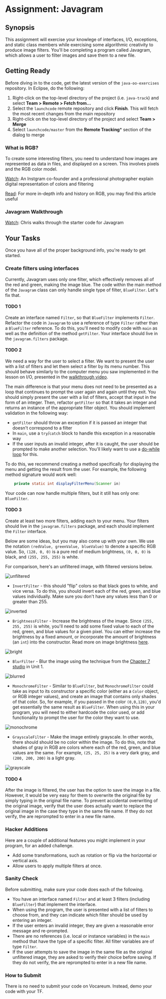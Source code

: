 # Assignment: Javagram

## Synopsis

This assignment will exercise your knowlege of interfaces, I/O, exceptions, and static class members while exercising some algorithmic creativity to produce image filters. You'll be completing a program called Javagram, which allows a user to filter images and save them to a new file.

## Getting Ready

Before diving in to the code, get the latest version of the `java-oo-exercises` repository. In Eclipse, do the following:

1. Right-click on the top-level directory of the project (i.e. `java-track`) and select **Team > Remote > Fetch from...**
2. Select the `launchcode` remote repository and click **Finish**. This will fetch the most recent changes from the main repository
3. Right-click on the top-level directory of the project and select **Team > Merge**
4. Select `launchcode/master` from the **Remote Tracking*** section of the dialog to merge

### What is RGB?

To create some interesting filters, you need to understand how images are represented as data in files, and displayed on a screen. This involves pixels and the RGB color model.

[Watch][rgb-vid]: An Instgram co-founder and a professional photographer explain digital representation of colors and filtering

[Read][rgb-wiki]: For more in-depth info and history on RGB, you may find this article useful

### Javagram Walkthrough

[Watch][javagram-walkthrough]: Chris walks through the starter code for Javagram

## Your Tasks

Once you have all of the proper background info, you're ready to get started.

### Create filters using interfaces

Currently, Javagram uses only one filter, which effectively removes all of the red and green, making the image blue. The code within the main method of the `Javagram` class can only handle single type of filter, `BlueFilter`. Let's fix that.

#### TODO 1

Create an interface named `Filter`, so that `BlueFilter` implements `Filter`. Refactor the code in `Javagram` to use a reference of type `Filter` rather than a `BlueFilter` reference. To do this, you'll need to modify code with `main` as well as the definition of the method `getFilter`. Your interface should live in the `javagram.filters` package.

#### TODO 2

We need a way for the user to select a filter. We want to present the user with a list of filters and let them select a filter by its menu number. This should behave similarly to the computer menu you saw implemented in the lesson on I/O, presented in the [walkthrough video][io-walkthrough].

The main difference is that your menu does not need to be presented as a loop that continues to prompt the user again and again until they exit. You should simply present the user with a list of filters, accept that input in the form of an integer. Then, refactor `getFilter` so that it takes an integer and returns an instance of the appropriate filter object. You should implement validation in the following way:

- `getFilter` should throw an exception if it is passed an integer that doesn't correspond to a filter
- In `main`, use a `try`/`catch` block to handle this exception in a reasonable way
- If the user inputs an invalid integer, after it is caught, the user should be prompted to make another selection. You'll likely want to use a [do-while loop][do-while] for this.

To do this, we recommend creating a method specifically for displaying the menu and getting the result from the user. For example, the following method signature would work well:

```java
    private static int displayFilterMenu(Scanner in)
```

Your code can now handle multiple filters, but it still has only one: `BlueFilter`.

#### TODO 3

Create at least two more filters, adding each to your menu. Your filters should live in the `javagram.filters` package, and each should implement the `Filter` interface.

Below are some ideas, but you may also come up with your own. We use the notation `(redValue, greenValue, blueValue)` to denote a specific RGB value. So, `(128, 0, 0)` is a pure red of medium brightness, `(0, 0, 0)` is black, and `(255, 255, 255)` is white.

For comparison, here's an unfiltered image, with filtered versions below.

![unfiltered](mentorcenter.jpg)

- `InvertFilter` - this should "flip" colors so that black goes to white, and vice versa. To do this, you should invert each of the red, green, and blue values individually. Make sure you don't have any values less than 0 or greater than 255.

![inverted](mentorcenter-inverted.jpg)

- `BrightnessFilter` - Increase the brightness of the image. Since `(255, 255, 255)` is white, you'll need to add some fixed value to each of the red, green, and blue values for a given pixel. You can either increase the brightness by a fixed amount, or incorporate the amount of brightness (an `int`) into the constructor. Read more on image brightness [here][brightness-tutorial].

![bright](mentorcenter-bright.jpg)

- `BlurFilter` - Blur the image using the technique from the [Chapter 7 studio][unit1-ch7-studio] in Unit 1.

![blurred](mentorcenter-blur.jpg)

- `MonochromeFilter` - Similar to `BlueFilter`, but `MonochromeFilter` could take as input to its constructor a specific color (either as a `Color` object, or RGB integer values), and create an image that contains only shades of that color. So, for example, if you passed in the color `(0,0,128)`, you'd get essentially the same result as `BlueFilter`. When using this in your program, you will need to either hardcode the color used, or add functionality to prompt the user for the color they want to use.

![monochrome](mentorcenter-mono.jpg)

- `GrayscaleFilter` - Make the image entirely grayscale. In other words, there should should be no color within the image. To do this, note that shades of gray in RGB are colors where each of the red, green, and blue values are the same. For example, `(25, 25, 25)` is a very dark gray, and `(200, 200, 200)` is a light gray.

![grayscale](mentorcenter-grayscale.jpg)

#### TODO 4

After the image is filtered, the user has the option to save the image in a file. However, it would be very easy for them to overwrite the original file by simply typing in the original file name. To prevent accidental overwriting of the original image, verify that the user does actually want to replace the original image in the case they type in the same file name. If they do not verify, the are reprompted to enter in a new file name.

### Hacker Additions

Here are a couple of additional features you might implement in your program, for an added challenge.

- Add some transformations, such as rotation or flip via the horizontal or vertical axis.
- Allow users to apply multiple filters at once.

### Sanity Check

Before submitting, make sure your code does each of the following.

- You have an interface named `Filter` and at least 3 filters (including `BlueFilter`) that implement the interface.
- When using the program, the user is presented with a list of filters to choose from, and they can indicate which filter should be used by entering an integer.
- If the user enters an invalid integer, they are given a reasonable error message and re-prompted.
- There are no references (i.e. local or instance variables) in the `main` method that have the type of a specific filter. All filter variables are of type `Filter`.
- If the user attempts to save the image in the same file as the original unfiltered image, they are asked to verify their choice before saving. If they do not verify, the are reprompted to enter in a new file name.

### How to Submit

There is no need to submit your code on Vocareum. Instead, demo your code with your TF.


[rgb-vid]: https://www.youtube.com/watch?v=15aqFQQVBWU
[rgb-wiki]: https://en.wikipedia.org/wiki/RGB_color_model
[io-walkthrough]: https://www.youtube.com/watch?v=XgVCx2VWKcA
[do-while]: https://docs.oracle.com/javase/tutorial/java/nutsandbolts/while.html
[unit1-ch7-studio]: https://learn.launchcode.org/runestone/static/thinkcspy/Studios/Chapter7.html
[brightness-tutorial]: https://www.tutorialspoint.com/dip/brightness_and_contrast.htm
[javagram-walkthrough]: https://youtu.be/WwrkB_Tw8fY
